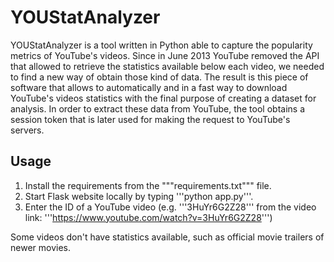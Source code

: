 YOUStatAnalyzer
===============

YOUStatAnalyzer is a tool written in Python able to capture the popularity metrics of YouTube's videos. Since in June 2013 YouTube removed the API that allowed to retrieve the statistics available below each video, we needed to find a new way of obtain those kind of data. The result is this piece of software that allows to automatically and in a fast way to download YouTube's videos statistics with the final purpose of creating a dataset for analysis. In order to extract these data from YouTube, the tool obtains a session token that is later used for making the request to YouTube's servers.

## Usage

1. Install the requirements from the """requirements.txt""" file.
2. Start Flask website locally by typing '''python app.py'''.
3. Enter the ID of a YouTube video (e.g. '''3HuYr6G2Z28''' from the video link: '''https://www.youtube.com/watch?v=3HuYr6G2Z28''')

Some videos don't have statistics available, such as official movie trailers of newer movies.